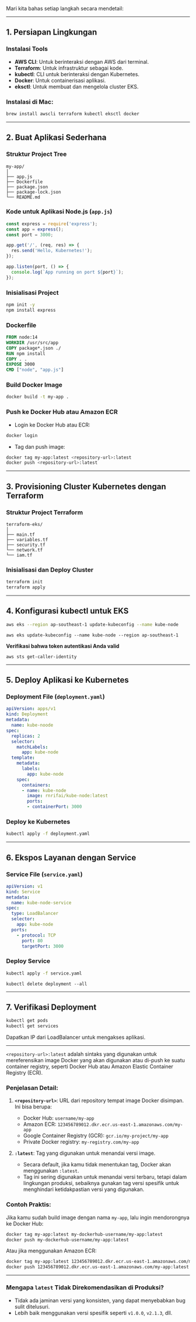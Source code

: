 Mari kita bahas setiap langkah secara mendetail:

---

## **1. Persiapan Lingkungan**
### **Instalasi Tools**
- **AWS CLI**: Untuk berinteraksi dengan AWS dari terminal.
- **Terraform**: Untuk infrastruktur sebagai kode.
- **kubectl**: CLI untuk berinteraksi dengan Kubernetes.
- **Docker**: Untuk containerisasi aplikasi.
- **eksctl**: Untuk membuat dan mengelola cluster EKS.

### **Instalasi di Mac:**
```bash
brew install awscli terraform kubectl eksctl docker
```

---

## **2. Buat Aplikasi Sederhana**
### **Struktur Project Tree**
```
my-app/
│
├── app.js
├── Dockerfile
├── package.json
├── package-lock.json
└── README.md
```

### **Kode untuk Aplikasi Node.js (`app.js`)**
```javascript
const express = require('express');
const app = express();
const port = 3000;

app.get('/', (req, res) => {
  res.send('Hello, Kubernetes!');
});

app.listen(port, () => {
  console.log(`App running on port ${port}`);
});
```

### **Inisialisasi Project**
```bash
npm init -y
npm install express
```

### **Dockerfile**
```dockerfile
FROM node:14
WORKDIR /usr/src/app
COPY package*.json ./
RUN npm install
COPY . .
EXPOSE 3000
CMD ["node", "app.js"]
```

### **Build Docker Image**
```bash
docker build -t my-app .
```

### **Push ke Docker Hub atau Amazon ECR**
- Login ke Docker Hub atau ECR:
```bash
docker login
```

- Tag dan push image:
```bash
docker tag my-app:latest <repository-url>:latest
docker push <repository-url>:latest
```

---

## **3. Provisioning Cluster Kubernetes dengan Terraform**
### **Struktur Project Terraform**
```
terraform-eks/
│
├── main.tf
├── variables.tf
├── security.tf
└── network.tf
└── iam.tf
```


### **Inisialisasi dan Deploy Cluster**
```bash
terraform init
terraform apply
```

---

## **4. Konfigurasi kubectl untuk EKS**
```bash
aws eks --region ap-southeast-1 update-kubeconfig --name kube-node
```
```
aws eks update-kubeconfig --name kube-node --region ap-southeast-1
```
**Verifikasi bahwa token autentikasi Anda valid**
```
aws sts get-caller-identity
```

---

## **5. Deploy Aplikasi ke Kubernetes**
### **Deployment File (`deployment.yaml`)**
```yaml
apiVersion: apps/v1
kind: Deployment
metadata:
  name: kube-noode
spec:
  replicas: 2
  selector:
    matchLabels:
      app: kube-node
  template:
    metadata:
      labels:
        app: kube-node
    spec:
      containers:
      - name: kube-node
        image: rnrifai/kube-node:latest
        ports:
        - containerPort: 3000
```

### **Deploy ke Kubernetes**
```bash
kubectl apply -f deployment.yaml
```

---

## **6. Ekspos Layanan dengan Service**
### **Service File (`service.yaml`)**
```yaml
apiVersion: v1
kind: Service
metadata:
  name: kube-node-service
spec:
  type: LoadBalancer
  selector:
    app: kube-node
  ports:
    - protocol: TCP
      port: 80
      targetPort: 3000
```

### **Deploy Service**
```bash
kubectl apply -f service.yaml
```
```
kubectl delete deployment --all
```

---

## **7. Verifikasi Deployment**
```bash
kubectl get pods
kubectl get services
```

Dapatkan IP dari LoadBalancer untuk mengakses aplikasi.

---

`<repository-url>:latest` adalah sintaks yang digunakan untuk mereferensikan image Docker yang akan digunakan atau di-push ke suatu container registry, seperti Docker Hub atau Amazon Elastic Container Registry (ECR).

### **Penjelasan Detail**:
1. **`<repository-url>`**: URL dari repository tempat image Docker disimpan. Ini bisa berupa:
   - Docker Hub: `username/my-app`
   - Amazon ECR: `123456789012.dkr.ecr.us-east-1.amazonaws.com/my-app`
   - Google Container Registry (GCR): `gcr.io/my-project/my-app`
   - Private Docker registry: `my-registry.com/my-app`

2. **`:latest`**: Tag yang digunakan untuk menandai versi image.
   - Secara default, jika kamu tidak menentukan tag, Docker akan menggunakan `:latest`.
   - Tag ini sering digunakan untuk menandai versi terbaru, tetapi dalam lingkungan produksi, sebaiknya gunakan tag versi spesifik untuk menghindari ketidakpastian versi yang digunakan.

### **Contoh Praktis**:
Jika kamu sudah build image dengan nama `my-app`, lalu ingin mendorongnya ke Docker Hub:

```bash
docker tag my-app:latest my-dockerhub-username/my-app:latest
docker push my-dockerhub-username/my-app:latest
```

Atau jika menggunakan Amazon ECR:

```bash
docker tag my-app:latest 123456789012.dkr.ecr.us-east-1.amazonaws.com/my-app:latest
docker push 123456789012.dkr.ecr.us-east-1.amazonaws.com/my-app:latest
```

---

### **Mengapa `latest` Tidak Direkomendasikan di Produksi?**
- Tidak ada jaminan versi yang konsisten, yang dapat menyebabkan bug sulit ditelusuri.
- Lebih baik menggunakan versi spesifik seperti `v1.0.0`, `v2.1.3`, dll.


